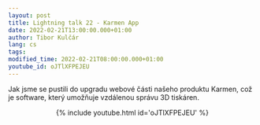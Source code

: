 ```yaml
---
layout: post
title: Lightning talk 22 - Karmen App
date: 2022-02-21T13:00:00.000+01:00
author: Tibor Kulčár
lang: cs
tags:
modified_time: 2022-02-21T08:00:00.000+01:00
youtube_id: oJTlXFPEJEU
---
```

Jak jsme se pustili do upgradu webové části našeho produktu Karmen, což je software, který umožňuje vzdálenou správu 3D tiskáren.

<center>
{% include youtube.html id='oJTlXFPEJEU' %}
</center>


